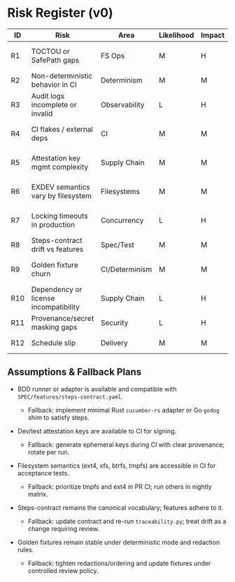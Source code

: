 # Risk Register (v0)

| ID | Risk | Area | Likelihood | Impact | Mitigation | Trigger | Owner |
|---|---|---|---|---|---|---|---|
| R1 | TOCTOU or SafePath gaps | FS Ops | M | H | Patterned syscalls; tests; code review | Failing `api_toctou.feature` or unit tests | Maintainers |
| R2 | Non-deterministic behavior in CI | Determinism | M | M | Deterministic mode, golden logs, UUIDv5 | Golden diff instability across runs | SRE/CI Lead |
| R3 | Audit logs incomplete or invalid | Observability | L | H | Schema validation, coverage review | Schema validation errors in CI | Maintainers |
| R4 | CI flakes / external deps | CI | M | M | Retries, isolation, cache hygiene | Intermittent test failures without code changes | SRE/CI Lead |
| R5 | Attestation key mgmt complexity | Supply Chain | M | M | Dev/test key rotation, key vault integration plan | Signing step fails or missing keys | Security/Platform |
| R6 | EXDEV semantics vary by filesystem | Filesystems | M | M | Robust fallback (copy+sync+rename), telemetry | `exdev_fallback_failed` occurrences in tests | Maintainers |
| R7 | Locking timeouts in production | Concurrency | L | H | Bounded waits, clear timeouts, metrics | Elevated `E_LOCKING` rate; `lock_wait_ms` spikes | Tech Lead |
| R8 | Steps-contract drift vs features | Spec/Test | M | M | Contract lint in CI; review changes | `traceability.py` unmatched step errors | QA/Requirements |
| R9 | Golden fixture churn | CI/Determinism | M | M | Stable ordering, redactions, review policy | Frequent fixture updates in PRs | Maintainers + QA |
| R10 | Dependency or license incompatibility | Supply Chain | L | H | Crate audits, license checks | New dep flagged by license tool | Maintainers |
| R11 | Provenance/secret masking gaps | Security | L | H | Masking policy tests; review sinks | Secret detector finds leakage | Security/Platform |
| R12 | Schedule slip | Delivery | M | M | Buffer in milestones; critical path tracking | Missed milestone checkpoints | PM/Tech Lead |

## Assumptions & Fallback Plans

- BDD runner or adapter is available and compatible with `SPEC/features/steps-contract.yaml`.
  - Fallback: implement minimal Rust `cucumber-rs` adapter or Go `godog` shim to satisfy steps.

- Dev/test attestation keys are available to CI for signing.
  - Fallback: generate ephemeral keys during CI with clear provenance; rotate per run.

- Filesystem semantics (ext4, xfs, btrfs, tmpfs) are accessible in CI for acceptance tests.
  - Fallback: prioritize tmpfs and ext4 in PR CI; run others in nightly matrix.

- Steps-contract remains the canonical vocabulary; features adhere to it.
  - Fallback: update contract and re-run `traceability.py`; treat drift as a change requiring review.

- Golden fixtures remain stable under deterministic mode and redaction rules.
  - Fallback: tighten redactions/ordering and update fixtures under controlled review policy.
